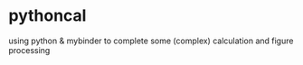 # pythoncal
using python &amp; mybinder to complete some (complex) calculation and figure processing
